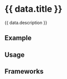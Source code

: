 <script setup>
  import data from './data.json';
  import Elements from './elements.md';
  import React from './react.md';
  import Vue from './vue.md';
  import Android from './android.md';

  import { mapFrameworkStatuses } from '../utils.js';
</script>

# {{ data.title }}
{{ data.description }}

<components-status v-bind="mapFrameworkStatuses(data.frameworks)" />

## Example
<ThemeSwitcher />
<popover-example />

## Usage

<component-design-guidelines name="Warp - Components / Popover" link="https://www.figma.com/design/oHBCzDdJxHQ6fmFLYWUltf/WARP---Components?node-id=1308-38513&node-type=canvas&t=kRrtnWerTmpa3PeU-0" />


## Frameworks

<tabs-content>
  <template #react>
    <react />
  </template>
  <template #vue>
    <vue />
  </template>
  <template #elements>
    <elements />
  </template>
  <template #android>
    <android />
    </template>
</tabs-content>

<component-questions />